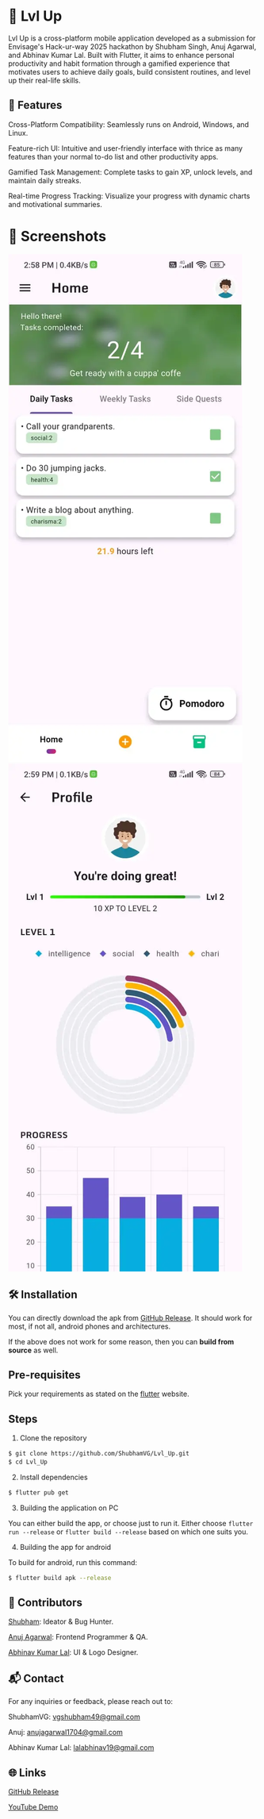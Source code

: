 # 🚀 Lvl Up
Lvl Up is a cross-platform mobile application developed as a submission for 
Envisage's Hack-ur-way 2025 hackathon by Shubham Singh, Anuj Agarwal, and 
Abhinav Kumar Lal. Built with Flutter, it aims to enhance personal 
productivity and habit formation through a gamified experience that motivates 
users to achieve daily goals, build consistent routines, and level up their 
real-life skills.

## 🧠 Features
Cross-Platform Compatibility: Seamlessly runs on Android, Windows, and Linux.


Feature-rich UI: Intuitive and user-friendly interface with thrice as many 
features than your normal to-do list and other productivity apps.


Gamified Task Management: Complete tasks to gain XP, unlock levels, and 
maintain daily streaks.


Real-time Progress Tracking: Visualize your progress with dynamic charts and 
motivational summaries.


# 📸 Screenshots
![Home Screen](/gh-assets/home.webp) 
![Progress Screen](/gh-assets/profile.webp)

## 🛠️ Installation
You can directly download the apk from 
[GitHub Release](https://github.com/ShubhamVG/Lvl_Up/releases/tag/v1.0). It 
should work for most, if not all, android phones and architectures.


If the above does not work for some reason, then you can **build from source** 
as well.

## Pre-requisites
Pick your requirements as stated on the 
[flutter](https://docs.flutter.dev/get-started/install) website.

## Steps
1. Clone the repository

```bash
$ git clone https://github.com/ShubhamVG/Lvl_Up.git
$ cd Lvl_Up
```

2. Install dependencies

```bash
$ flutter pub get
```

3. Building the application on PC

You can either build the app, or choose just to run it. Either choose 
`flutter run --release` or `flutter build --release` based on which one suits 
you.

4. Building the app for android

To build for android, run this command:
```bash
$ flutter build apk --release
```

## 🤝 Contributors
[Shubham](https://github.com/ShubhamVG): Ideator & Bug Hunter.


[Anuj Agarwal](https://github.com/AnujAga2005): Frontend Programmer & QA.


[Abhinav Kumar Lal](https://github.com/Dev-AKL): UI & Logo Designer.


## 📬 Contact
For any inquiries or feedback, please reach out to:

ShubhamVG: [vgshubham49@gmail.com](mailto:vgshubham49@gmail.com)


Anuj: [anujagarwal1704@gmail.com](mailto:anujagarwal1704@gmail.com)


Abhinav Kumar Lal: [lalabhinav19@gmail.com](mailto:lalabhinav19@gmail.com)
## 🌐 Links
[GitHub Release](https://github.com/ShubhamVG/Lvl_Up/releases/tag/v1.0)


[YouTube Demo](https://youtube.com/shorts/Fc1o57XHNVE)
